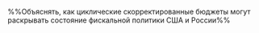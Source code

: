 %%Объяснять, как циклические скорректированные бюджеты могут раскрывать состояние фискальной политики США и России%%